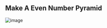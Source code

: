 ## Make A Even Number Pyramid
![image](https://user-images.githubusercontent.com/19222272/196022666-2850ddf6-6803-42e9-b106-717a1e14fcef.png)
